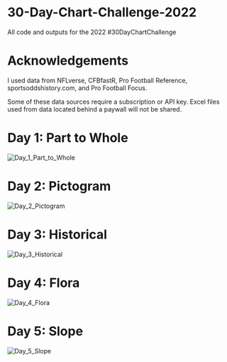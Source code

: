 # 30-Day-Chart-Challenge-2022
All code and outputs for the 2022 #30DayChartChallenge

# Acknowledgements
I used data from NFLverse, CFBfastR, Pro Football Reference,
sportsoddshistory.com, and Pro Football Focus.

Some of these data sources require a subscription or API key. Excel files used
from data located behind a paywall will not be shared.

# Day 1: Part to Whole
![Day_1_Part_to_Whole](https://user-images.githubusercontent.com/105609020/168524799-d84db03d-09b9-4627-8209-579ae313e27f.png)

# Day 2: Pictogram
![Day_2_Pictogram](https://user-images.githubusercontent.com/105609020/168520504-4f15320e-2009-4491-93c8-2a8204a1a299.png)

# Day 3: Historical
![Day_3_Historical](https://user-images.githubusercontent.com/105609020/168522040-208002a8-7515-419e-8b6e-e06b3514f99e.png)

# Day 4: Flora
![Day_4_Flora](https://user-images.githubusercontent.com/105609020/168523412-e176c871-ca24-4958-8936-562533c6000d.png)

# Day 5: Slope
![Day_5_Slope](https://user-images.githubusercontent.com/105609020/168697682-5981f0fa-aedc-4c9b-a031-218a88ad84dd.png)
